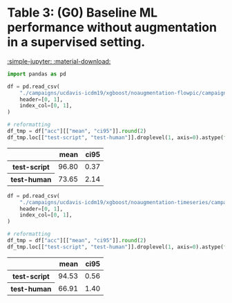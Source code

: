 
<style>
code.outputcode {
    background-color: white;
    border-left: solid 2px #4051b5;
    line-height:normal;
    font-family:Menlo,'DejaVu Sans Mono',consolas,'Courier New',monospace;
}
pre.outputcode {
    background-color: white;
    border-left: solid 2px #4051b5;
    line-height:normal;
    font-family:Menlo,'DejaVu Sans Mono',consolas,'Courier New',monospace;
    padding-left: 15px;
}
.ansi-red-fg {
  color: #e75c58;
}
.ansi-blue-fg {
  color: #208ffb;
}
</style>
# Table 3: (G0) Baseline ML performance without augmentation in a supervised setting.

[:simple-jupyter: :material-download:](/papers/imc23/notebooks/table3_xgboost_baseline.ipynb)


```python
import pandas as pd
```

```python
df = pd.read_csv(
    "./campaigns/ucdavis-icdm19/xgboost/noaugmentation-flowpic/campaign_summary/noaugmentation-flowpic/summary_flowpic_dim_32.csv",
    header=[0, 1],
    index_col=[0, 1],
)
```

```python
# reformatting
df_tmp = df["acc"][["mean", "ci95"]].round(2)
df_tmp.loc[["test-script", "test-human"]].droplevel(1, axis=0).astype(float).round(2)
```



<div class="md-typeset__scrollwrap">
<div class="md-typeset__table">
<table>
<thead>
<tr style="text-align: right;">
<th></th>
<th>mean</th>
<th>ci95</th>
</tr>
</thead>
<tbody>
<tr>
<th>test-script</th>
<td>96.80</td>
<td>0.37</td>
</tr>
<tr>
<th>test-human</th>
<td>73.65</td>
<td>2.14</td>
</tr>
</tbody>
</table>
</div>
</div>



```python
df = pd.read_csv(
    "./campaigns/ucdavis-icdm19/xgboost/noaugmentation-timeseries/campaign_summary/noaugmentation-timeseries/summary_max_n_pkts_10.csv",
    header=[0, 1],
    index_col=[0, 1],
)
```

```python
# reformatting
df_tmp = df["acc"][["mean", "ci95"]].round(2)
df_tmp.loc[["test-script", "test-human"]].droplevel(1, axis=0).astype(float).round(2)
```



<div class="md-typeset__scrollwrap">
<div class="md-typeset__table">
<table>
<thead>
<tr style="text-align: right;">
<th></th>
<th>mean</th>
<th>ci95</th>
</tr>
</thead>
<tbody>
<tr>
<th>test-script</th>
<td>94.53</td>
<td>0.56</td>
</tr>
<tr>
<th>test-human</th>
<td>66.91</td>
<td>1.40</td>
</tr>
</tbody>
</table>
</div>
</div>

